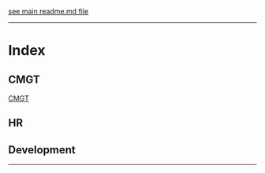 [see main readme.md file](https://github.com/LuukFTF/knowledgebase/blob/master/readme.md)

---

# Index


## CMGT
[CMGT](cmgt)

## HR

## Development

---
